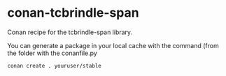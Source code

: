 # conan-tcbrindle-span
Conan recipe for the tcbrindle-span library.

You can generate a package in your local cache with the command (from the folder with the conanfile.py
```
conan create . youruser/stable
```
